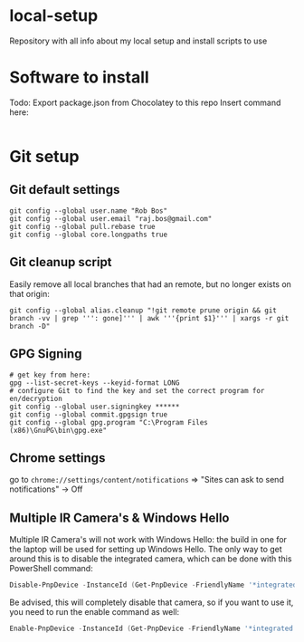 # local-setup
Repository with all info about my local setup and install scripts to use


# Software to install
Todo: Export package.json from Chocolatey to this repo
Insert command here: 
```
```

# Git setup

## Git default settings

```
git config --global user.name "Rob Bos"
git config --global user.email "raj.bos@gmail.com"
git config --global pull.rebase true
git config --global core.longpaths true
```

## Git cleanup script
Easily remove all local branches that had an remote, but no longer exists on that origin:
```
git config --global alias.cleanup "!git remote prune origin && git branch -vv | grep ''': gone]''' | awk '''{print $1}''' | xargs -r git branch -D"
```

## GPG Signing
```
# get key from here: 
gpg --list-secret-keys --keyid-format LONG
# configure Git to find the key and set the correct program for en/decryption
git config --global user.signingkey ******
git config --global commit.gpgsign true
git config --global gpg.program "C:\Program Files (x86)\GnuPG\bin\gpg.exe"
```

## Chrome settings
go to `chrome://settings/content/notifications` => "Sites can ask to send notifications" -> Off


## Multiple IR Camera's & Windows Hello
Multiple IR Camera's will not work with Windows Hello: the build in one for the laptop will be used for setting up Windows Hello. The only way to get around this is to disable the integrated camera, which can be done with this PowerShell command:

``` powershell
Disable-PnpDevice -InstanceId (Get-PnpDevice -FriendlyName '*integrated webcam*' -Class Camera -Status OK).InstanceId -confirm:$false
```

Be advised, this will completely disable that camera, so if you want to use it, you need to run the enable command as well: 

``` powershell
Enable-PnpDevice -InstanceId (Get-PnpDevice -FriendlyName '*integrated webcam*' -Class Camera -Status OK).InstanceId -confirm:$false
```